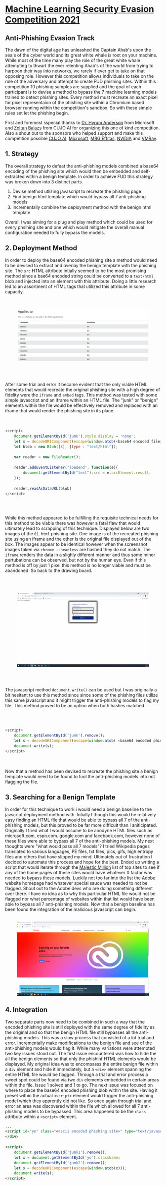 # [Machine Learning Security Evasion Competition 2021](https://mlsec.io/)
## Anti-Phishing Evasion Track

The dawn of the digital age has unleashed the Captain Ahab's upon the sea's of the cyber world and its great white whale is root on your machine.  While most of the time many play the role of the great white whale attempting to thwart the ever relenting Ahab's of the world from trying to harpoon their way into networks, we rarely if ever get to take on that opposing role.  However this competition allows individuals to take on the role of the adversary and attempt to create FUD phishing sites.  Within this competition 10 phishing samples are supplied and the goal of each participant is to devise a method to bypass the 7 machine learning models trained to detect phishing sites.  Every method must recreate an exact pixel for pixel representaion of the phishing site within a Chromium based browser running within the competition's sandbox.  So with these simple rules set let the phishing begin.

First and foremost sspecial thanks to [Dr. Hyrum Anderson](https://twitter.com/drhyrum?lang=en) from Microsoft and [Zoltan Balazs](https://twitter.com/zh4ck?lang=en) from CUJO AI for organizing this one of kind competition.  Also a shout out to the sponsors who helped support and make this competition possible [CUJO AI](https://twitter.com/CUJOAI), [Microsoft](https://twitter.com/Microsoft), [MRG Effitas](https://twitter.com/mrgeffitas), [NVIDIA](https://twitter.com/nvidia) and [VMRay](https://twitter.com/vmray).

## 1. Strategy ##
The overall strategy to defeat the anti-phishing models combined a base64 encoding of the phishing site which would then be embedded and self-extracted within a benign template.  In order to achieve FUD this strategy was broken down into 3 distinct parts.
1. Devise method utlizing javascript to recreate the phishing page
2. Find benign html template which would bypass all 7 anti-phishing models
3. Incrementally combine the deployment method with the benign html template

Overall I was aiming for a plug and play method which could be used for every phsihing site and one which would mitigate the overall manual configuration needed to fully bypass the models.

## 2. Deployment Method ##

In order to deploy the base64 encoded phishing site a method would need to be devised to extract and overlay the benign template with the phishing site.  The `src` HTML attribute intially seemed to be the most promising method since a bae64 encoded string could be converted to a `text/html` blob and injected into an element with this attribute.  Doing a little research led to an assortment of HTML tags that utilized this attribute in some capacity.  
<br>
<br>
<p align="center">
<img src="phishing_track/images/html_src.PNG" width=85% height=85%>
</p>
<br>
<br>

After some trial and error it became evident that the only viable HTML elements that would recreate the original phishing site with a high degree of fidelity were the `iframe` and `embed` tags.  This method was tested with some simple javascript and an iframe within an HTML file.  The "junk" or "benign" elements within the file would be effectively removed and replaced with an iframe that would render the phishing site in its place.  
<br>
<br>

```javascript
<script>
    document.getElementById('junk').style.display = 'none';
    let s = decodeURIComponent(escape(window.atob(<base64 encoded file>))
    let blob = new Blob([s], {type : "text/html"});

    var reader = new FileReader();

    reader.addEventListener("loadend", function(e){
        document.getElementById("test").src = e.srcElement.result;
    });

    reader.readAsDataURL(blob)
</script>
```

<br>
<br>

While this method appeared to be fulfilling the requisite technical needs for this method to be viable there was however a fatal flaw that would ultimately lead to scrapping of this technique.  Displayed below are two images of the `01.html` phishing site.  One image is of the recreated phishing site using an iframe and the other is the original file displayed out of the box.  The images appear to be identical however when the screenshot images taken via `chrome --headless` are hashed they do not match.  The `iframe` renders the data in a slighly different manner and thus some minor pertubations can be observed, but not by the human eye.  Even if this method is off by just 1 pixel this method is no longer viable and must be abandoned.  So back to the drawing board.  

<br>
<br>
<p align="center">
<img src="phishing_track/images/01.gif" width=85% height=85%>
</p>
<br>
<br>

The javascript method `document.write()` can be used but I was originally a bit hesitant to use this method since since some of the phishing files utilize this same javascript and it might trigger the anti-phishing models to flag my file.  This method proved to be an option when both hashes matched.

<br>
<br>

```javascript
<script>
    document.getElementById('junk').remove();
    let s = decodeURIComponent(escape(window.atob( <base64 encoded phishing site> )));
    document.write(s);
</script>
```

<br>
<br>
Now that a method has been devised to recreate the phishing site a benign template would need to be found to fool the anti-phishing models into not flagging the file.

## 3. Searching for a Benign Template ##
In order for this technique to work i would need a benign baseline to the javscript deployment method with.  Intially I though this would be relatively easy finding an HTML file that would be able to bypass all 7 of the anti-phishing models, but this proved to be far more difficult than I aniticipated.  Originally I tried what I would assume to be anodyne HTML files such as microsoft.com, espn.com. google.com and facebook.com, however none of these files were able to bypass all 7 of the anti-phishing models.  My next thoughts were "what would pass all 7 models"?  I tried Wikipedia pages translated to various languages, PE files, txt files, pics, gifs, high entropy files and others that have slipped my mind.  Ultimately out of frustration I decided to automate this process and hope for the best.  Ended up writing a script that would iterate through the [Majestic Million](https://majestic.com/reports/majestic-million) list of top sites to see if any of the home pages of these sites would have whatever X factor was needed to bypass these models.  Luckily not too far into the list the [Adobe](https://www.adobe.com/) website homepage had whatever special sauce was needed to not be flagged.  Shout out to the Adobe devs who are doing something different over there.  I have no idea as to why this particular HTML file would not be flagged nor what percentage of websites within that list would have been able to bypass all 7 anti-phishing models.  Now that a benign baseline has been found the integration of the malicious javascript can begin.
<br>
<br>
<p align="center">
<img src="phishing_track/images/adobe.png" width=85% height=85%>
</p>

## 4. Integration ##

Two separate parts now need to be combined in such a way that the encoded phishing site is still deployed with the same degree of fidelity as the original and so that the benign HTML file still bypasses all the anti-phishing models.  This was a slow process that consisted of a lot trial and error.  Incrementally make modifications to the benign file and see of the anti-phishing models would flag it.  While many variations were attempted two key issues stood out.  The first issue encountered was how to hide the all the benign elements so that only the phishinf HTML elements would be displayed.  My original idea was to encompasss the entire benign file within a `div` element and hide it immediately, but a `<div>` element spanning the entire HTML file would be flagged.  Through a trial and error process a sweet spot could be found via two `div` elements embedded in certain areas within the file.  Issue 1 solved and 1 to go.  The next issue was focused on where to place the base64 encoded phishing blob within the site.  Having it preset within the actual `<script>` element would trigger the anti-phishing model which they apprently did not like.  So once again through trial and error an area was discovered within the file which allowed for all 7 anti-phishing models to be bypassed.  This area happened to be the `class` attribute within a `<script>` element.
<br>
```html
...
<script id="yo" class="<ascii encoded phishing site>" type="text/javascript" src="/etc.titan.dexterlibs/homepage/clientlibs/publish.combined.fp-421c4c081baf214852bd975d300f5d39.js" defer></script>
</div>

<script>
    document.getElementById('junk1').remove();
    let x = document.getElementById('yo').className;
    document.getElementById('junk2').remove();
    let s = decodeURIComponent(escape(window.atob(x)));
    document.write(s);
</script>
 ```
